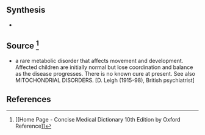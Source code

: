 ## Synthesis
- 
## Source [^1]
- a rare metabolic disorder that affects movement and development. Affected children are initially normal but lose coordination and balance as the disease progresses. There is no known cure at present. See also MITOCHONDRIAL DISORDERS. \[D. Leigh (1915-98), British psychiatrist]
## References

[^1]: [[Home Page - Concise Medical Dictionary 10th Edition by Oxford Reference]]